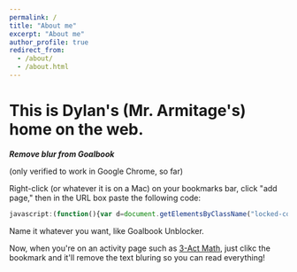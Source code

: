 ```yaml
---
permalink: /
title: "About me"
excerpt: "About me"
author_profile: true
redirect_from: 
  - /about/
  - /about.html
---
```


This is Dylan's (Mr. Armitage's) home on the web.
======
***Remove blur from Goalbook***

(only verified to work in Google Chrome, so far)

Right-click (or whatever it is on a Mac) on your bookmarks bar, click "add page," then in the URL box paste the following code:
```javascript
javascript:(function(){var d=document.getElementsByClassName("locked-content");while(d.length>0){d[0].className="accordion-inner linkable medium-text medium-light-text";}})();
```
Name it whatever you want, like Goalbook Unblocker.

Now, when you're on an activity page such as [3-Act Math](https://goalbookapp.com/toolkit/strategy/3-act-math), just clikc the bookmark and it'll remove the text bluring so you can read everything!
